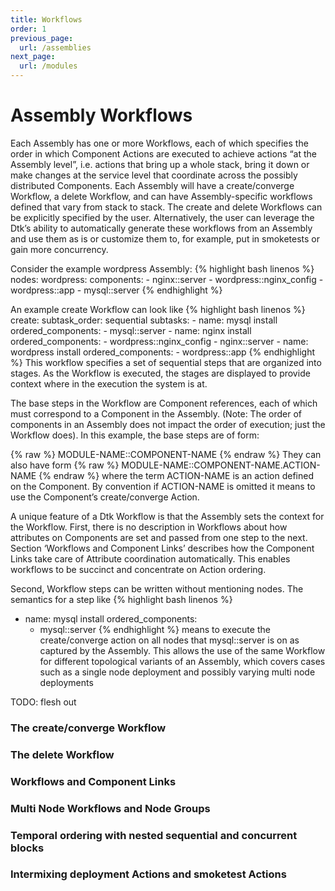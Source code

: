 ```yaml
---
title: Workflows
order: 1
previous_page:
  url: /assemblies
next_page:
  url: /modules
---
```


# Assembly Workflows

Each Assembly has one or more Workflows, each of which specifies the order in which Component Actions are executed to achieve actions “at the Assembly level”, i.e. actions that bring up a whole stack, bring it down or make changes at the service level that coordinate across the possibly distributed Components. Each Assembly will have a create/converge Workflow, a delete Workflow, and can have Assembly-specific workflows defined that vary from stack to stack. The create and delete Workflows can be explicitly specified by the user. Alternatively, the user can leverage the Dtk’s ability to automatically generate these workflows from an Assembly and use them as is or customize them to, for example, put in smoketests or gain more concurrency.

Consider the example wordpress Assembly:
{% highlight bash linenos %}
   nodes:
      wordpress:
        components:
        - nginx::server
        - wordpress::nginx_config
        - wordpress::app
        - mysql::server
{% endhighlight %} 

An example create Workflow can look like
{% highlight bash linenos %}
    create:
        subtask_order: sequential
        subtasks:
        - name: mysql install
          ordered_components:
          - mysql::server
        - name: nginx install
          ordered_components:
          - wordpress::nginx_config
          - nginx::server
        - name: wordpress install
          ordered_components:
          - wordpress::app
{% endhighlight %} 
This workflow specifies a set of sequential steps that are organized into stages. As the Workflow is executed, the stages are displayed to provide context where in the execution the system is at.

The base steps in the Workflow are Component references, each of which must correspond to a Component in the Assembly. (Note: The order of components in an Assembly does not impact the order of execution; just the Workflow does). In this example, the base steps are of form:

{% raw %}
MODULE-NAME::COMPONENT-NAME
{% endraw %}
They can also have form
{% raw %}
MODULE-NAME::COMPONENT-NAME.ACTION-NAME
{% endraw %}
where the term ACTION-NAME is an action defined on the Component. By convention if ACTION-NAME is omitted it means to use the Component’s create/converge Action.

A unique feature of a Dtk Workflow is that the Assembly sets the context for the Workflow. First, there is no description in Workflows about how attributes on Components are set and passed from one step to the next. Section ‘Workflows and Component Links’ describes how the Component Links take care of Attribute coordination automatically. This enables workflows to be succinct and concentrate on Action ordering.

Second, Workflow steps can be written without mentioning nodes. The semantics for a step like
{% highlight bash linenos %}
- name: mysql install
   ordered_components:
    - mysql::server
{% endhighlight %}
means to execute the create/converge action on all nodes that mysql::server is on as captured by the Assembly. This allows the use of the same Workflow for different topological variants of an Assembly, which covers cases such as a single node deployment and possibly varying multi node deployments

TODO: flesh out

### The create/converge Workflow

### The delete Workflow 

### Workflows and Component Links

### Multi Node Workflows and Node Groups

### Temporal ordering with nested sequential and concurrent blocks

### Intermixing deployment Actions and smoketest Actions
